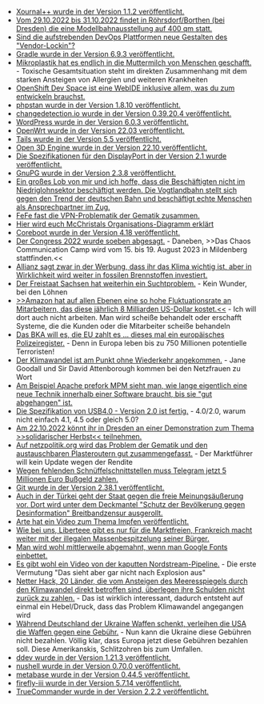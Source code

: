 * [Xournal++ wurde in der Version 1.1.2 veröffentlicht.](https://github.com/xournalpp/xournalpp/releases/tag/v1.1.2)
* [Vom 29.10.2022 bis 31.10.2022 findet in Röhrsdorf/Borthen (bei Dresden) die eine Modellbahnausstellung auf 400 qm statt.](https://www.mec-kreischa.de/)
* [Sind die aufstrebenden DevOps Plattformen neue Gestalten des "Vendor-Lockin"?](https://opensource.com/article/22/10/open-source-devops-tools)
* [Gradle wurde in der Version 6.9.3 veröffentlicht.](https://github.com/gradle/gradle/releases/tag/v6.9.3)
* [Mikroplastik hat es endlich in die Muttermilch von Menschen geschafft.](https://netzfrauen.org/2022/10/17/plastic-32/) - Toxische Gesamtsituation steht im direkten Zusammenhang mit dem starken Ansteigen von Allergien und weiteren Krankheiten
* [OpenShift Dev Space ist eine WebIDE inklusive allem, was du zum entwickeln brauchst.](https://www.opensourcerers.org/2022/10/17/develop-the-inner-loop-with-openshift-dev-spaces/)
* [phpstan wurde in der Version 1.8.10 veröffentlicht.](https://github.com/phpstan/phpstan/releases/tag/1.8.10)
* [changedetection.io wurde in der Version 0.39.20.4 veröffentlicht.](https://github.com/dgtlmoon/changedetection.io/releases/tag/0.39.20.4)
* [WordPress wurde in der Version 6.0.3 veröffentlicht.](https://wordpress.org/news/2022/10/wordpress-6-0-3-security-release/)
* [OpenWrt wurde in der Version 22.03 veröffentlicht.](https://openwrt.org/releases/22.03/start)
* [Tails wurde in der Version 5.5 veröffentlicht.](https://lwn.net/Articles/911494/)
* [Open 3D Engine wurde in der Version 22.10 veröffentlicht.](https://www.phoronix.com/news/O3DE-22.10-Released)
* [Die Spezifikationen für den DisplayPort in der Version 2.1 wurde veröffentlicht.](https://www.phoronix.com/news/DisplayPort-2.1)
* [GnuPG wurde in der Version 2.3.8 veröffentlicht.](https://lwn.net/Articles/911467/)
* [Ein großes Lob von mir und ich hoffe, dass die Beschäftigten nicht im Niedriglohnsektor beschäftigt werden. Die Vogtlandbahn stellt sich gegen den Trend der deutschen Bahn und beschäftigt echte Menschen als Ansprechpartner im Zug.](https://www.sachsen-fernsehen.de/vogtlandbahn-setzt-auf-persoenliche-ansprechpartner-1126324/)
* [FeFe fast die VPN-Problematik der Gematik zusammen.](https://blog.fefe.de/?ts=9db361a2)
* [Hier wird euch McChristals Organisations-Diagramm erklärt](https://opensource.com/article/22/10/innovative-open-organization-chart)
* [Coreboot wurde in der Version 4.18 veröffentlicht.](https://www.phoronix.com/news/Coreboot-4.18-Released)
* [Der Congress 2022 wurde soeben abgesagt.](https://www.ccc.de/de/updates/2022/no-congress-2022) - Daneben, >>Das Chaos Communication Camp wird vom 15. bis 19. August 2023 in Mildenberg stattfinden.<<
* [Allianz sagt zwar in der Werbung, dass ihr das Klima wichtig ist, aber in Wirklichkeit wird weiter in fossilen Brennstoffen investiert.](https://www.sonnenseite.com/de/wirtschaft/deutschlands-top-vermoegensverwalter-stecken-trotz-klimaversprechen-13-milliarden-euro-in-den-ausbau-fossiler-brennstoffe/)
* [Der Freistaat Sachsen hat weiterhin ein Suchtproblem.](https://www.sachsen-fernsehen.de/suchtbericht-dresden-alkohol-bleibt-droge-nummer-1-1127287/) - Kein Wunder, bei den Löhnen
* [>>Amazon hat auf allen Ebenen eine so hohe Fluktuationsrate an Mitarbeitern, das diese jährlich 8 Milliarden US-Dollar kostet.<<](https://www.borncity.com/blog/2022/10/18/amazons-8-milliarden-dollar-fluktuations-problem/) - Ich will dort auch nicht arbeiten. Man wird scheiße behandelt oder erschafft Systeme, die die Kunden oder die Mitarbeiter scheiße behandeln
* [Das BKA will es, die EU zahlt es ... dieses mal ein europäisches Polizeiregister.](https://netzpolitik.org/2022/vollendete-tatsachen-bka-setzt-europaeisches-polizeiregister-durch/) - Denn in Europa leben bis zu 750 Millionen potentielle Terroristen!
* [Der Klimawandel ist am Punkt ohne Wiederkehr angekommen.](https://netzfrauen.org/2022/10/18/climate-13/) - Jane Goodall und Sir David Attenborough kommen bei den Netzfrauen zu Wort
* [Am Beispiel Apache prefork MPM sieht man, wie lange eigentlich eine neue Technik innerhalb einer Software braucht, bis sie "gut abgehangen" ist.](https://utcc.utoronto.ca/~cks/space/blog/web/ApachePreforkHopefullyNoMore)
* [Die Spezifikation von USB4.0 - Version 2.0 ist fertig.](https://www.phoronix.com/news/USB4-v2.0-Specification) - 4.0/2.0, warum nicht einfach 4.1, 4.5 oder gleich 5.0?
* [Am 22.10.2022 könnt ihr in Dresden an einer Demonstration zum Thema >>solidarischer Herbst<< teilnehmen.](https://www.sachsen-fernsehen.de/gewerkschaften-sozial-und-umweltverbaende-rufen-zum-solidarischen-herbst-auf-1128175/https://www.sachsen-fernsehen.de/gewerkschaften-sozial-und-umweltverbaende-rufen-zum-solidarischen-herbst-auf-1128175/)
* [Auf netzpolitik.org wird das Problem der Gematik und den austauschbaren Plasteroutern gut zusammengefasst.](https://netzpolitik.org/2022/chaos-computer-club-vs-gematik-buerokratie-im-wert-von-300-millionen-euro/) - Der Marktführer will kein Update wegen der Rendite
* [Wegen fehlenden Schnüffelschnittstellen muss Telegram jetzt 5 Millionen Euro Bußgeld zahlen.](https://netzpolitik.org/2022/bundesamt-fuer-justiz-telegram-soll-5-millionen-euro-bussgeld-bezahlen/)
* [Git wurde in der Version 2.38.1 veröffentlicht.](https://www.phoronix.com/news/Git-2.38.1-Released)
* [Auch in der Türkei geht der Staat gegen die freie Meinungsäußerung vor. Dort wird unter dem Deckmantel "Schutz der Bevölkerung gegen Desinformation" Breitbandzensur ausgerollt.](https://netzpolitik.org/2022/pressefreiheit-in-der-tuerkei-wie-erdogan-das-internet-zensieren-will/)
* [Arte hat ein Video zum Thema Impfen veröffentlicht.](https://www.youtube.com/watch?v=oA_-rkCF0zM)
* [Wie bei uns, Liberteee gibt es nur für die Marktfreien, Frankreich macht weiter mit der illegalen Massenbespitzelung seiner Bürger.](https://www.patrick-breyer.de/frankreich-verlaengert-illegale-vorratsdatenspeicherung-der-gesamten-bevoelkerung/)
* [Man wird wohl mittlerweile abgemahnt, wenn man Google Fonts einbettet.](https://blog.fefe.de/?ts=9db03cf0)
* [Es gibt wohl ein Video von der kaputten Nordstream-Pipeline.](https://blog.fefe.de/?ts=9db01a96) - Die erste Vermutung "Das sieht aber gar nicht nach Explosion aus"
* [Netter Hack, 20 Länder, die vom Ansteigen des Meeresspiegels durch den Klimawandel direkt betroffen sind, überlegen ihre Schulden nicht zurück zu zahlen.](https://blog.fefe.de/?ts=9db018c4) - Das ist wirklich interessant, dadurch entsteht auf einmal ein Hebel/Druck, dass das Problem Klimawandel angegangen wird
* [Während Deutschland der Ukraine Waffen schenkt, verleihen die USA die Waffen gegen eine Gebühr.](https://blog.fefe.de/?ts=9db0590d) - Nun kann die Ukraine diese Gebühren nicht bezahlen. Völlig klar, dass Europa jetzt diese Gebühren bezahlen soll. Diese Amerikanskis, Schlitzohren bis zum Umfallen.
* [ddev wurde in der Version 1.21.3 veröffentlicht.](https://github.com/drud/ddev/releases/tag/v1.21.3)
* [nushell wurde in der Version 0.70.0 veröffentlicht.](https://github.com/nushell/nushell/releases/tag/0.70.0)
* [metabase wurde in der Version 0.44.5 veröffentlicht.](https://github.com/metabase/metabase/releases/tag/v0.44.5)
* [firefly-iii wurde in der Version 5.7.14 veröffentlicht.](https://github.com/firefly-iii/firefly-iii/releases/tag/5.7.14)
* [TrueCommander wurde in der Version 2.2.2 veröffentlicht.](https://github.com/truenas/documentation/releases/tag/TC2.2.2)


